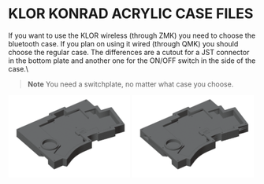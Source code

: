 # KLOR KONRAD ACRYLIC CASE FILES 

If you want to use the KLOR wireless (through ZMK) you need to choose the bluetooth case. If you plan on using it wired (through QMK) you should choose the regular case. The differences are a cutout for a JST connector in the bottom plate and another one for the ON/OFF switch in the side of the case.\

> **Note**
> You need a switchplate, no matter what case you choose.

[<img alt="konrad" width="49%" src="/case/docs/images/konrad_acryl.png" title="konrad" />](/case/acrylic/konrad/regular/)
[<img alt="konrad bluetooth" width="49%" src="/case/docs/images/konrad_acryl_ble.png" title="konrad bluetooth" />](/case/acrylic/konrad/bluetooth/)